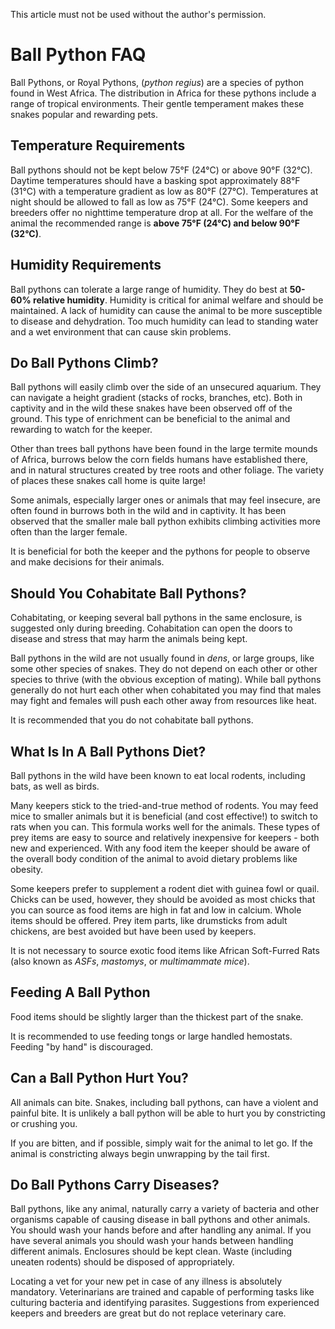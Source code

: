 This article must not be used without the author's permission.

# Ball Python FAQ

Ball Pythons, or Royal Pythons, (_python regius_) are a species of python found in West Africa. The distribution in Africa for these pythons include a range of tropical environments. Their gentle temperament makes these snakes popular and rewarding pets.

## Temperature Requirements

Ball pythons should not be kept below 75°F (24°C) or above 90°F (32°C). Daytime temperatures should have a basking spot approximately 88°F (31°C) with a temperature gradient as low as 80°F (27°C). Temperatures at night should be allowed to fall as low as 75°F (24°C). Some keepers and breeders offer no nighttime temperature drop at all. For the welfare of the animal the recommended range is **above 75°F (24°C) and below 90°F (32°C)**.

## Humidity Requirements

Ball pythons can tolerate a large range of humidity. They do best at **50-60% relative humidity**. Humidity is critical for animal welfare and should be maintained. A lack of humidity can cause the animal to be more susceptible to disease and dehydration. Too much humidity can lead to standing water and a wet environment that can cause skin problems.

## Do Ball Pythons Climb?

Ball pythons will easily climb over the side of an unsecured aquarium. They can navigate a height gradient (stacks of rocks, branches, etc). Both in captivity and in the wild these snakes have been observed off of the ground. This type of enrichment can be beneficial to the animal and rewarding to watch for the keeper.

Other than trees ball pythons have been found in the large termite mounds of Africa, burrows below the corn fields humans have established there, and in natural structures created by tree roots and other foliage. The variety of places these snakes call home is quite large!

Some animals, especially larger ones or animals that may feel insecure, are often found in burrows both in the wild and in captivity. It has been observed that the smaller male ball python exhibits climbing activities more often than the larger female.

It is beneficial for both the keeper and the pythons for people to observe and make decisions for their animals.

## Should You Cohabitate Ball Pythons?

Cohabitating, or keeping several ball pythons in the same enclosure, is suggested only during breeding. Cohabitation can open the doors to disease and stress that may harm the animals being kept.

Ball pythons in the wild are not usually found in _dens_, or large groups, like some other species of snakes. They do not depend on each other or other species to thrive (with the obvious exception of mating). While ball pythons generally do not hurt each other when cohabitated you may find that males may fight and females will push each other away from resources like heat.

It is recommended that you do not cohabitate ball pythons.


## What Is In A Ball Pythons Diet?

Ball pythons in the wild have been known to eat local rodents, including bats, as well as birds.

Many keepers stick to the tried-and-true method of rodents. You may feed mice to smaller animals but it is beneficial (and cost effective!) to switch to rats when you can. This formula works well for the animals. These types of prey items are easy to source and relatively inexpensive for keepers - both new and experienced. With any food item the keeper should be aware of the overall body condition of the animal to avoid dietary problems like obesity.

Some keepers prefer to supplement a rodent diet with guinea fowl or quail. Chicks can be used, however, they should be avoided as most chicks that you can source as food items are high in fat and low in calcium. Whole items should be offered. Prey item parts, like drumsticks from adult chickens, are best avoided but have been used by keepers.

It is not necessary to source exotic food items like African Soft-Furred Rats (also known as _ASFs_, _mastomys_, or _multimammate mice_).

## Feeding A Ball Python

Food items should be slightly larger than the thickest part of the snake.

It is recommended to use feeding tongs or large handled hemostats. Feeding "by hand" is discouraged.

## Can a Ball Python Hurt You?

All animals can bite. Snakes, including ball pythons, can have a violent and painful bite. It is unlikely a ball python will be able to hurt you by constricting or crushing you.

If you are bitten, and if possible, simply wait for the animal to let go. If the animal is constricting always begin unwrapping by the tail first.

## Do Ball Pythons Carry Diseases?

Ball pythons, like any animal, naturally carry a variety of bacteria and other organisms capable of causing disease in ball pythons and other animals. You should wash your hands before and after handling any animal. If you have several animals you should wash your hands between handling different animals. Enclosures should be kept clean. Waste (including uneaten rodents) should be disposed of appropriately.

Locating a vet for your new pet in case of any illness is absolutely mandatory. Veterinarians are trained and capable of performing tasks like culturing bacteria and identifying parasites. Suggestions from experienced keepers and breeders are great but do not replace veterinary care.